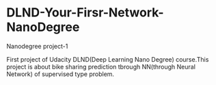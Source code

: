 # DLND-Your-Firsr-Network-NanoDegree
Nanodegree project-1

First project of Udacity DLND(Deep Learning Nano Degree) course.This project is about bike sharing prediction tbrough NN(through Neural Network)
of supervised type problem.
